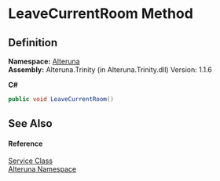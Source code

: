 # LeaveCurrentRoom Method




## Definition
**Namespace:** <a href="N_Alteruna">Alteruna</a>  
**Assembly:** Alteruna.Trinity (in Alteruna.Trinity.dll) Version: 1.1.6

**C#**
``` C#
public void LeaveCurrentRoom()
```



## See Also


#### Reference
<a href="T_Alteruna_Service">Service Class</a>  
<a href="N_Alteruna">Alteruna Namespace</a>  
